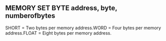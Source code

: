 ## MEMORY SET BYTE address, byte, numberofbytes

SHORT = Two bytes per memory address.WORD = Four bytes per memory address.FLOAT = Eight bytes per memory address.